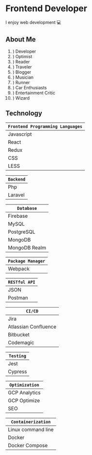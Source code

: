# Frontend Developer

I enjoy web development 💻

## About Me 

1. ) Developer
2. ) Optimist
3. ) Reader
4. ) Traveler
5. ) Blogger
6. ) Musician
7. ) Runner
8. ) Car Enthusiasts
9. ) Entertainment Critic
10. ) Wizard

## Technology

|`Frontend Programming Languages`|
| --- | 
| Javascript | 
| React |
| Redux | 
| CSS | 
| LESS | 

|`Backend`|
| --- | 
| Php | 
| Laravel |

|`Database`|
| --- | 
| Firebase |
| MySQL |
| PostgreSQL | 
| MongoDB | 
| MongoDB Realm | 

|`Package Manager`|
| --- | 
| Webpack | 

|`RESTful API`| 
| --- | 
| JSON |
| Postman |

|`CI/CD`|
| --- | 
| Jira |
| Atlassian Confluence | 
| Bitbucket | 
| Codemagic | 

|`Testing`|
| --- | 
| Jest | Unit Testing 
| Cypress | Component Testing 

|`Optimization`|
| --- | 
| GCP Analytics | 
| GCP Optimize | 
| SEO |

|`Containerization`|  
| --- |
| Linux command line | 
| Docker | 
| Docker Compose |

